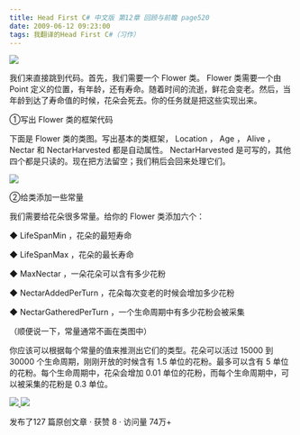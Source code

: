 ```yaml
---
title: Head First C# 中文版 第12章 回顾与前瞻 page520
date: 2009-06-12 09:23:00
tags: 我翻译的Head First C#（习作）
---
```

![](https://p-blog.csdn.net/images/p_blog_csdn_net/cuipengfei1/EntryImages/20090612/2009-06-12_08-57-34.jpg)

我们来直接跳到代码。首先，我们需要一个  Flower  类。  Flower  类需要一个由  Point
定义的位置，有年龄，还有寿命。随着时间的流逝，鲜花会变老。然后，当年龄到达了寿命值的时候，花朵会死去。你的任务就是把这些实现出来。

  

①写出  Flower  类的框架代码

  

下面是  Flower  类的类图。写出基本的类框架，  Location  ，  Age  ，  Alive  ，  Nectar  和
NectarHarvested  都是自动属性。  NectarHarvested  是可写的，其他四个都是只读的。现在把方法留空；我们稍后会回来处理它们。

  

![](https://p-blog.csdn.net/images/p_blog_csdn_net/cuipengfei1/EntryImages/20090612/2009-06-12_09-08-25.jpg)

②给类添加一些常量

  

我们需要给花朵很多常量。给你的  Flower  类添加六个：

  

◆  LifeSpanMin  ，花朵的最短寿命

◆  LifeSpanMax  ，花朵的最长寿命

◆  MaxNectar  ，一朵花朵可以含有多少花粉

◆  NectarAddedPerTurn  ，花朵每次变老的时候会增加多少花粉

◆  NectarGatheredPerTurn  ，一个生命周期中有多少花粉会被采集

  

（顺便说一下，常量通常不画在类图中）

  

你应该可以根据每个常量的值来推测出它们的类型。花朵可以活过  15000  到  30000  个生命周期，刚刚开放的时候含有  1.5
单位的花粉。最多可以含有  5  单位的花粉。每个生命周期中，花朵会增加  0.01  单位的花粉，而每个生命周期中，可以被采集的花粉是  0.3  单位。

  



[ ![](https://profile.csdnimg.cn/5/2/5/3_cuipengfei1)
![](https://g.csdnimg.cn/static/user-reg-year/1x/11.png)
](https://blog.csdn.net/cuipengfei1)



发布了127 篇原创文章  ·  获赞 8  ·  访问量 74万+

